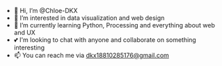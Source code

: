 - 👋 Hi, I’m @Chloe-DKX
- 👀 I’m interested in data visualization and web design
- 🌱 I’m currently learning Python, Processing and everything about web and UX
- 💕 I'm looking to chat with anyone and collaborate on something interesting
- 📫 You can reach me via dkx18810285176@gmail.com

<!---
Chloe-DKX/Chloe-DKX is a ✨ special ✨ repository because its `README.md` (this file) appears on your GitHub profile.
You can click the Preview link to take a look at your changes.
--->
